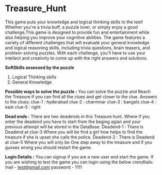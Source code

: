# Treasure_Hunt


This game puts your knowledge and logical thinking skills to the test! Whether you're a trivia buff, a puzzle lover, or simply enjoy a good challenge,This game is designed to provide fun and entertainment while also helping you improve your cognitive abilities. The game features a variety of different challenges that will evaluate your general knowledge and logical reasoning skills, including trivia questions, brain teasers, and problem-solving puzzles. With each challenge, you'll have to use your intellect and creativity to come up with the right answers and solutions.

**SoftSkills assessed by the puzzle**
1. Logical Thinking skills
2. General Knowledge

**Possible ways to solve the puzzle :**
You can solve the puzzle and Reach the Treasure if you can find all the clues and get closer to the clue.
    Answers to the clues:
clue-1 : hyderabad
clue-2 : charminar
clue-3 : bangels
clue-4 : east
clue-5 : right

**Dead ends :**
There are two deadends in this Treasure hunt. Where if you enter the deadend you have to start from the beging agian and your previous attempt will be stored in the DataBase.
Deadend-1 : There is Deadend at clue-3 Where you will be find a girl how helps to find the treasure if she is upset she calls the police.
Deadend-2 : There is Deadend at clue-5 Where you will only be One step away to the treasure and if you gusses wrong you should restart the game.

**Login Detalis :**
You can signup if you are a new user and start the game.
If you are wishing to test the game you can login using the below crendtials:
mail - test@gmail.com
password - 1111
